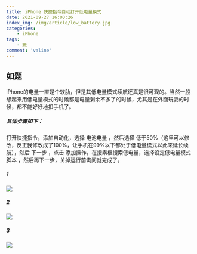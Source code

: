 ```yaml
---
title: iPhone 快捷指令自动打开低电量模式
date: 2021-09-27 16:00:26
index_img: /img/article/low_battery.jpg
categories:
    - iPhone
tags:
    - 玩
comment: 'valine'
---
```

## 如题
<!-- more -->
iPhone的电量一直是个软肋，但是其低电量模式续航还真是很可观的。当然一般想起来用低电量模式的时候都是电量剩余不多了的时候，尤其是在外面玩耍的时候，都不能好好地扣手机了。
##### 具体步骤如下：
打开快捷指令，添加自动化，选择 电池电量 ，然后选择 低于50%（这里可以修改，反正我修改成了100%，让手机在99%以下都处于低电量模式以此来延长续航），然后 下一步 ，点击 添加操作，在搜素框搜索低电量，选择设定低电量模式脚本 ，然后再下一步，关掉运行前询问就完成了。
##### 1
![](/img/article/iphone1/1.jpg)

##### 2
![](/img/article/iphone1/2.jpg)

##### 3
![](/img/article/iphone1/3.jpg)
